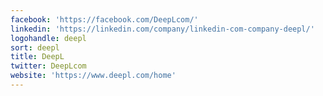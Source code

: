 ```yaml
---
facebook: 'https://facebook.com/DeepLcom/'
linkedin: 'https://linkedin.com/company/linkedin-com-company-deepl/'
logohandle: deepl
sort: deepl
title: DeepL
twitter: DeepLcom
website: 'https://www.deepl.com/home'
---
```

